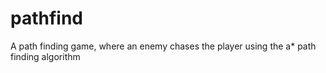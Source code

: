 # pathfind
A path finding game, where an enemy chases the player  using the a* path finding algorithm

